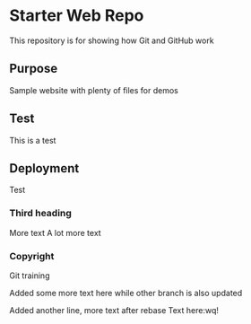 # Starter Web Repo

This repository is for showing how Git and GitHub work

## Purpose

Sample website with plenty of files for demos

## Test

This is a test

## Deployment

Test

### Third heading

More text
A lot more text


### Copyright

Git training

Added some more text here while other branch is also updated

Added another line, more text after rebase
Text here:wq!


